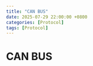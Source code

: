 ```yaml
---
title: "CAN BUS"
date: 2025-07-29 22:00:00 +0800
categories: [Protocol]
tags: [Protocol]
---
```

# CAN BUS
<!-- ![alt text](/assets/Protocol/Can_Data_frame.png)

![alt text](/assets/Protocol/Can_remote_frame.png)

![alt text](/assets/Protocol/Can_error_frame.png) -->